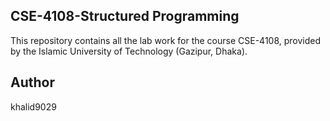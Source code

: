 ## CSE-4108-Structured Programming
This repository contains all the lab work for the course CSE-4108, provided by the Islamic University of Technology (Gazipur, Dhaka).

## Author
khalid9029
